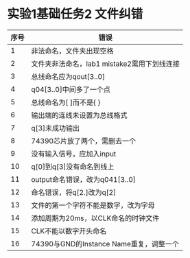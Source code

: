 # 实验1基础任务2 文件纠错

|序号   |       错误                                    |
|-------|-------------------------------------------  |
|   1   |非法命名，文件夹出现空格                       |
|   2   |文件夹非法命名，lab1 mistake2需用下划线连接     |
|   3   |总线命名应为qout[3..0]                         |
|   4   |q04[3..0]中间多了一个点                        |
|   5   |总线命名为[ ]而不是{ }                         |
|   6   |输出端的连线未设置为总线格式                       |
|   7   |q[3]未成功输出|
|   8   |74390芯片放了两个，需删去一个                      |
|   9   |没有输入信号，应加入input                      |
|   10  |q[0]到q[3]没有命名到线上                       |
|   11  |output命名错误，改为q041[3..0]                 |
|   12  |命名错误，将q[2.]改为q[2]                      |
|   13  |文件的第一个字符不能是数字，改为字母               |
|   14  |添加周期为20ms，以CLK命名的时钟文件            |
|   15  |CLK不能以数字开头命名                          |
|   16  |74390与GND的Instance Name重复，调整一个        |
